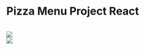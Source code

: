 <h1>Pizza Menu Project React</h1>
<br>
<img src="https://github.com/user-attachments/assets/9fc4a37c-afd6-4c66-9d2c-cdf8251f6419" />
<br>
<img src="https://github.com/user-attachments/assets/c1bf8cac-00e6-420d-ac93-25bb0242a81f" />
